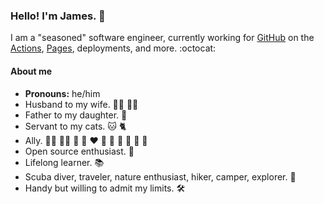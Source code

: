 ### Hello! I'm James. 👋

I am a "seasoned" software engineer, currently working for [GitHub](https://github.com/) on the [Actions](https://github.com/features/actions), [Pages](https://pages.github.com/), deployments, and more. :octocat:

#### About me

- **Pronouns:** he/him
- Husband to my wife. 🤵‍♂️ 👰‍♀️
- Father to my daughter. 🧒
- Servant to my cats. 🐱 🐈
- Ally. 🏳️‍🌈 🏳️‍⚧️ 🖤 🤎 ❤️ 🧡 💛 💚 💙 💜 🤍 
- Open source enthusiast. 💝
- Lifelong learner. 📚
- Scuba diver, traveler, nature enthusiast, hiker, camper, explorer. 🥾
- Handy but willing to admit my limits. 🛠️
